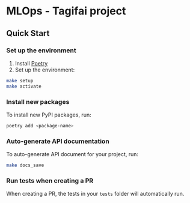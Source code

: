 
# MLOps - Tagifai project
## Quick Start
### Set up the environment
1. Install [Poetry](https://python-poetry.org/docs/#installation)
2. Set up the environment:
```bash
make setup
make activate
```
### Install new packages
To install new PyPI packages, run:
```bash
poetry add <package-name>
```
### Auto-generate API documentation

To auto-generate API document for your project, run:

```bash
make docs_save
```

### Run tests when creating a PR
When creating a PR, the tests in your `tests` folder will automatically run. 